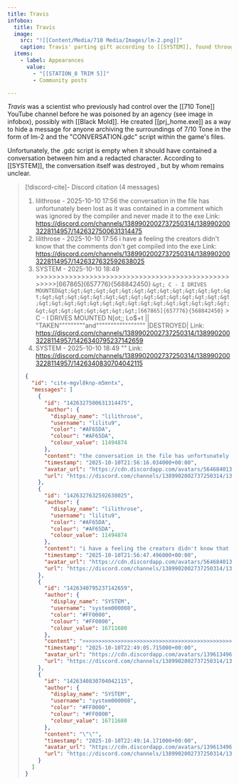 ```yaml
---
title: Travis
infobox:
  title: Travis
  image:
    src: "![[Content/Media/710 Media/Images/lm-2.png]]"
    caption: Travis' parting gift according to [[SYSTEM]], found through [[prj_home.exe]].
  items:
    - label: Appearances
      value:
        - "[[STATION_8 TRIM 5]]"
        - Community posts

---
```


_Travis_ was a scientist who previously had control over the [[710 Tone]] YouTube channel before he was poisoned by an agency (see image in infobox), possibly with [[Black Mold]]. He created [[prj_home.exe]] as a way to hide a message for anyone archiving the surroundings of 7/10 Tone in the form of lm-2 and the "CONVERSATION.gdc" script within the game's files.

Unfortunately, the .gdc script is empty when it should have contained a conversation between him and a redacted character. According to [[SYSTEM]], the conversation itself was destroyed <!-- discord-cite:cite-mgvl8knp-m5mntx -->, but by whom remains unclear.

> [!discord-cite]- Discord citation (4 messages)
> 1. lilithrose - 2025-10-10 17:56
>     the conversation in the file has unfortunately been lost as it was contained in a comment which was ignored by the compiler and never made it to the exe
>     Link: https://discord.com/channels/1389902002737250314/1389902003228114957/1426327500631314475
> 2. lilithrose - 2025-10-10 17:56
>     i have a feeling the creators didn't know that the comments don't get compiled into the exe
>     Link: https://discord.com/channels/1389902002737250314/1389902003228114957/1426327632592638025
> 3. SYSTEM - 2025-10-10 18:49
>     &gt;&gt;&gt;&gt;&gt;&gt;&gt;&gt;&gt;&gt;&gt;&gt;&gt;&gt;&gt;&gt;&gt;&gt;&gt;&gt;&gt;&gt;&gt;&gt;&gt;&gt;&gt;&gt;&gt;&gt;&gt;&gt;&gt;&gt;&gt;&gt;&gt;&gt;&gt;&gt;&gt;&gt;&gt;&gt;&gt;&gt;&gt;&gt;&gt;&gt;&gt;&gt;[667865]{657776}{568842450}
>     ` &gt; C - I DRIVES MOUNTED&gt;&gt;&gt;&gt;&gt;&gt;&gt;&gt;&gt;&gt;&gt;&gt;&gt;&gt;&gt;&gt;&gt;&gt;&gt;&gt;&gt;&gt;&gt;&gt;&gt;&gt;&gt;&gt;&gt;&gt;&gt;&gt;&gt;&gt;&gt;&gt;&gt;&gt;&gt;&gt;&gt;&gt;&gt;&gt;&gt;&gt;&gt;&gt;&gt;&gt;&gt;&gt;[667865]{657776}{568842450}
>     ` &gt; C - I DRIVES MOUNTED
>     N[ot;; Lo$+t || "TAKEN"""""""""and""""""""""""""""" |DESTROYED|
>     Link: https://discord.com/channels/1389902002737250314/1389902003228114957/1426340795237142659
> 4. SYSTEM - 2025-10-10 18:49
>     ""
>     Link: https://discord.com/channels/1389902002737250314/1389902003228114957/1426340830704042115
>
> ```json
> {
>   "id": "cite-mgvl8knp-m5mntx",
>   "messages": [
>     {
>       "id": "1426327500631314475",
>       "author": {
>         "display_name": "lilithrose",
>         "username": "lilitu9",
>         "color": "#AF65DA",
>         "colour": "#AF65DA",
>         "colour_value": 11494874
>       },
>       "content": "the conversation in the file has unfortunately been lost as it was contained in a comment which was ignored by the compiler and never made it to the exe",
>       "timestamp": "2025-10-10T21:56:16.034000+00:00",
>       "avatar_url": "https://cdn.discordapp.com/avatars/564684013332201503/79b92706d1a4c22b7205ecbb3ee625c7.png?size=1024",
>       "url": "https://discord.com/channels/1389902002737250314/1389902003228114957/1426327500631314475"
>     },
>     {
>       "id": "1426327632592638025",
>       "author": {
>         "display_name": "lilithrose",
>         "username": "lilitu9",
>         "color": "#AF65DA",
>         "colour": "#AF65DA",
>         "colour_value": 11494874
>       },
>       "content": "i have a feeling the creators didn't know that the comments don't get compiled into the exe",
>       "timestamp": "2025-10-10T21:56:47.496000+00:00",
>       "avatar_url": "https://cdn.discordapp.com/avatars/564684013332201503/79b92706d1a4c22b7205ecbb3ee625c7.png?size=1024",
>       "url": "https://discord.com/channels/1389902002737250314/1389902003228114957/1426327632592638025"
>     },
>     {
>       "id": "1426340795237142659",
>       "author": {
>         "display_name": "SYSTEM",
>         "username": "system000008",
>         "color": "#FF0000",
>         "colour": "#FF0000",
>         "colour_value": 16711680
>       },
>       "content": ">>>>>>>>>>>>>>>>>>>>>>>>>>>>>>>>>>>>>>>>>>>>>>>>>>>>[667865]{657776}{568842450}\n` > C - I DRIVES MOUNTED>>>>>>>>>>>>>>>>>>>>>>>>>>>>>>>>>>>>>>>>>>>>>>>>>>>>[667865]{657776}{568842450}\n` > C - I DRIVES MOUNTED\nN[ot;; Lo$+t || \"TAKEN\"\"\"\"\"\"\"\"\"and\"\"\"\"\"\"\"\"\"\"\"\"\"\"\"\"\" |DESTROYED|",
>       "timestamp": "2025-10-10T22:49:05.715000+00:00",
>       "avatar_url": "https://cdn.discordapp.com/avatars/1396134967091793992/8842f7241caf01fab110863d1545e52d.png?size=1024",
>       "url": "https://discord.com/channels/1389902002737250314/1389902003228114957/1426340795237142659"
>     },
>     {
>       "id": "1426340830704042115",
>       "author": {
>         "display_name": "SYSTEM",
>         "username": "system000008",
>         "color": "#FF0000",
>         "colour": "#FF0000",
>         "colour_value": 16711680
>       },
>       "content": "\"\"",
>       "timestamp": "2025-10-10T22:49:14.171000+00:00",
>       "avatar_url": "https://cdn.discordapp.com/avatars/1396134967091793992/8842f7241caf01fab110863d1545e52d.png?size=1024",
>       "url": "https://discord.com/channels/1389902002737250314/1389902003228114957/1426340830704042115"
>     }
>   ]
> }
> ```
